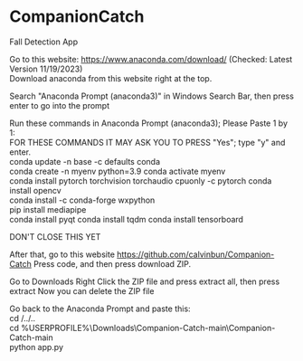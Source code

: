 # CompanionCatch
Fall Detection App

Go to this website: https://www.anaconda.com/download/ (Checked: Latest Version 11/19/2023)<br>
Download anaconda from this website right at the top.

Search "Anaconda Prompt (anaconda3)" in Windows Search Bar, then press enter to go into the prompt

Run these commands in Anaconda Prompt (anaconda3); Please Paste 1 by 1:<br>
FOR THESE COMMANDS IT MAY ASK YOU TO PRESS "Yes"; type "y" and enter. <br>
conda update -n base -c defaults conda<br>
conda create -n myenv python=3.9
conda activate myenv<br>
conda install pytorch torchvision torchaudio cpuonly -c pytorch
conda install opencv<br>
conda install -c conda-forge wxpython <br>
pip install mediapipe<br>
conda install pyqt
conda install tqdm
conda install tensorboard

DON'T CLOSE THIS YET

After that, go to this website https://github.com/calvinbun/Companion-Catch
Press code, and then press download ZIP.

Go to Downloads
Right Click the ZIP file and press extract all, then press extract
Now you can delete the ZIP file

Go back to the Anaconda Prompt and paste this:<br>
cd /../..<br>
cd %USERPROFILE%\Downloads\Companion-Catch-main\Companion-Catch-main<br>
python app.py

